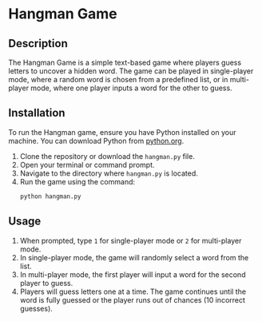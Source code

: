 # Hangman Game

## Description
The Hangman Game is a simple text-based game where players guess letters to uncover a hidden word. The game can be played in single-player mode, where a random word is chosen from a predefined list, or in multi-player mode, where one player inputs a word for the other to guess.

## Installation
To run the Hangman game, ensure you have Python installed on your machine. You can download Python from [python.org](https://www.python.org/downloads/).

1. Clone the repository or download the `hangman.py` file.
2. Open your terminal or command prompt.
3. Navigate to the directory where `hangman.py` is located.
4. Run the game using the command:
   ```bash
   python hangman.py
   ```

## Usage
1. When prompted, type `1` for single-player mode or `2` for multi-player mode.
2. In single-player mode, the game will randomly select a word from the list.
3. In multi-player mode, the first player will input a word for the second player to guess.
4. Players will guess letters one at a time. The game continues until the word is fully guessed or the player runs out of chances (10 incorrect guesses).
